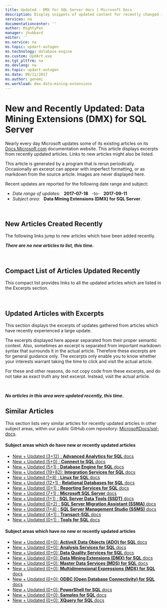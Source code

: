 ```yaml
---
title: Updated - DMX for SQL Server docs | Microsoft Docs
description: Display snippets of updated content for recently changed in documentation, for Data Mining Extensions (DMX) for Microsoft SQL Server.
services: na
documentationcenter: ''
author: MightyPen
manager: jhubbard
editor: ''
ms.service: na
ms.topic: updart-autogen
ms.technology: database-engine
ms.custom: UpdArt.exe
ms.tgt_pltfrm: na
ms.devlang: na
ms.topic: updart-autogen
ms.date: 09/11/2017
ms.author: genemi
ms.workload: dmx-data-mining-extensions
---
```

# New and Recently Updated: Data Mining Extensions (DMX) for SQL Server



Nearly every day Microsoft updates some of its existing articles on its [Docs.Microsoft.com](http://docs.microsoft.com/) documentation website. This article displays excerpts from recently updated articles. Links to new articles might also be listed.

This article is generated by a program that is rerun periodically. Occasionally an excerpt can appear with imperfect formatting, or as markdown from the source article. Images are never displayed here.

Recent updates are reported for the following date range and subject:



- *Date range of updates:* &nbsp; **2017-07-18** &nbsp; -to- &nbsp; **2017-09-11**
- *Subject area:* &nbsp; **Data Mining Extensions (DMX) for SQL Server**.




&nbsp;

## New Articles Created Recently

The following links jump to new articles which have been added recently.


***There are no new articles to list, this time.***




&nbsp;

<a name="compactupdatedlist"/>

## Compact List of Articles Updated Recently

This compact list provides links to all the updated articles which are listed in the Excerpts section.



&nbsp;

## Updated Articles with Excerpts

This section displays the excerpts of updates gathered from articles which have recently experienced a large update.

The excerpts displayed here appear separated from their proper semantic context. Also, sometimes an excerpt is separated from important markdown syntax that surrounds it in the actual article. Therefore these excerpts are for general guidance only. The excerpts only enable you to know whether your interests warrant taking the time to click and visit the actual article.

For these and other reasons, do not copy code from these excerpts, and do not take as exact truth any text excerpt. Instead, visit the actual article.



&nbsp;

***No articles in this area were updated recently, this time.***




## Similar Articles

<!--  HOW TO:
    Refresh this file's line items with the latest 'Count-in-Similars*' content.
    Then run Run-533-*.BAT
-->

This section lists very similar articles for recently updated articles in other subject areas, within our public GitHub.com repository: [MicrosoftDocs/sql-docs](https://github.com/MicrosoftDocs/sql-docs/).

#### Subject areas which do have new or recently updated articles

- [New + Updated (3+12) : **Advanced Analytics for SQL** docs](../advanced-analytics/new-updated-advanced-analytics.md)
- [New + Updated (5+0)  : **Connect to SQL** docs](../connect/new-updated-connect.md)
- [New + Updated (5+1)  : **Database Engine for SQL** docs](../database-engine/new-updated-database-engine.md)
- [New + Updated (19+82): **Integration Services for SQL** docs](../integration-services/new-updated-integration-services.md)
- [New + Updated (1+8)  : **Linux for SQL** docs](../linux/new-updated-linux.md)
- [New + Updated (12+1) : **Relational Databases for SQL** docs](../relational-databases/new-updated-relational-databases.md)
- [New + Updated (0+1)  : **Reporting Services for SQL** docs](../reporting-services/new-updated-reporting-services.md)
- [New + Updated (7+1)  : **Microsoft SQL Server** docs](../sql-server/new-updated-sql-server.md)
- [New + Updated (1+1)  : **SQL Server Data Tools (SSDT)** docs](../ssdt/new-updated-ssdt.md)
- [New + Updated (0+2)  : **SQL Server Migration Assistant (SSMA)** docs](../ssma/new-updated-ssma.md)
- [New + Updated (1+4)  : **SQL Server Management Studio (SSMS)** docs](../ssms/new-updated-ssms.md)
- [New + Updated (4+1)  : **Transact-SQL** docs](../t-sql/new-updated-t-sql.md)
- [New + Updated (0+1)  : **Tools for SQL** docs](../tools/new-updated-tools.md)

#### Subject areas which have no new or recently updated articles

- [New + Updated (0+0): **ActiveX Data Objects (ADO) for SQL** docs](../ado/new-updated-ado.md)
- [New + Updated (0+0): **Analysis Services for SQL** docs](../analysis-services/new-updated-analysis-services.md)
- [New + Updated (0+0): **Data Quality Services for SQL** docs](../data-quality-services/new-updated-data-quality-services.md)
- [New + Updated (0+0): **Data Mining Extensions (DMX) for SQL** docs](../dmx/new-updated-dmx.md)
- [New + Updated (0+0): **Master Data Services (MDS) for SQL** docs](../master-data-services/new-updated-master-data-services.md)
- [New + Updated (0+0): **Multidimensional Expressions (MDX) for SQL** docs](../mdx/new-updated-mdx.md)
- [New + Updated (0+0): **ODBC (Open Database Connectivity) for SQL** docs](../odbc/new-updated-odbc.md)
- [New + Updated (0+0): **PowerShell for SQL** docs](../powershell/new-updated-powershell.md)
- [New + Updated (0+0): **Samples for SQL** docs](../sample/new-updated-sample.md)
- [New + Updated (0+0): **XQuery for SQL** docs](../xquery/new-updated-xquery.md)



